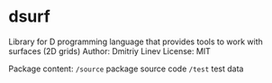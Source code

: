 # dsurf
Library for D programming language that provides tools to work with surfaces (2D grids)
Author: Dmitriy Linev
License: MIT

Package content:
`/source` package source code
`/test` test data
